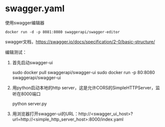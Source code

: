 # swagger.yaml

使用swagger编辑器

	docker run -d -p 8081:8080 swaggerapi/swagger-editor

swagger文档，https://swagger.io/docs/specification/2-0/basic-structure/

编辑测试：

1. 首先启动swagger-ui

    sudo docker pull swaggerapi/swagger-ui
    sudo docker run -p 80:8080 swaggerapi/swagger-ui

2. 用python启动本地的http server，这是允许CORS的SimpleHTTPServer，监听在8000端口

   python server.py

3. 用浏览器打开swagger-ui的URL：http://<swagger_ui_host>?url=http://<simple_http_server_host>:8000/index.yaml
